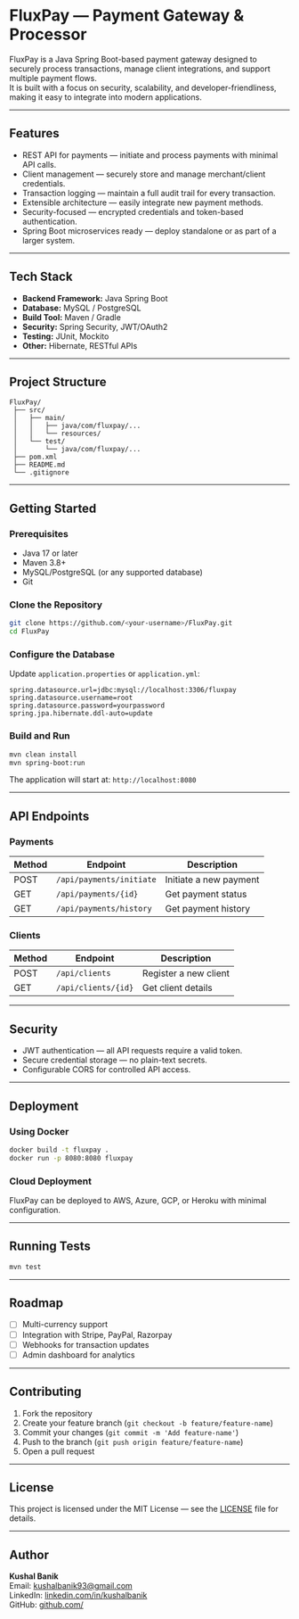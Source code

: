 # FluxPay — Payment Gateway & Processor

FluxPay is a Java Spring Boot-based payment gateway designed to securely process transactions, manage client integrations, and support multiple payment flows.  
It is built with a focus on security, scalability, and developer-friendliness, making it easy to integrate into modern applications.

---

## Features
- REST API for payments — initiate and process payments with minimal API calls.
- Client management — securely store and manage merchant/client credentials.
- Transaction logging — maintain a full audit trail for every transaction.
- Extensible architecture — easily integrate new payment methods.
- Security-focused — encrypted credentials and token-based authentication.
- Spring Boot microservices ready — deploy standalone or as part of a larger system.

---

## Tech Stack
- **Backend Framework:** Java Spring Boot
- **Database:** MySQL / PostgreSQL
- **Build Tool:** Maven / Gradle
- **Security:** Spring Security, JWT/OAuth2
- **Testing:** JUnit, Mockito
- **Other:** Hibernate, RESTful APIs

---

## Project Structure
```
FluxPay/
 ├── src/
 │   ├── main/
 │   │   ├── java/com/fluxpay/...
 │   │   └── resources/
 │   └── test/
 │       └── java/com/fluxpay/...
 ├── pom.xml
 ├── README.md
 └── .gitignore
```

---

## Getting Started

### Prerequisites
- Java 17 or later
- Maven 3.8+
- MySQL/PostgreSQL (or any supported database)
- Git

### Clone the Repository
```bash
git clone https://github.com/<your-username>/FluxPay.git
cd FluxPay
```

### Configure the Database
Update `application.properties` or `application.yml`:
```properties
spring.datasource.url=jdbc:mysql://localhost:3306/fluxpay
spring.datasource.username=root
spring.datasource.password=yourpassword
spring.jpa.hibernate.ddl-auto=update
```

### Build and Run
```bash
mvn clean install
mvn spring-boot:run
```
The application will start at: `http://localhost:8080`

---

## API Endpoints

### Payments
| Method | Endpoint                  | Description            |
|--------|---------------------------|------------------------|
| POST   | `/api/payments/initiate`   | Initiate a new payment |
| GET    | `/api/payments/{id}`       | Get payment status     |
| GET    | `/api/payments/history`    | Get payment history    |

### Clients
| Method | Endpoint                  | Description            |
|--------|---------------------------|------------------------|
| POST   | `/api/clients`             | Register a new client  |
| GET    | `/api/clients/{id}`        | Get client details     |

---

## Security
- JWT authentication — all API requests require a valid token.
- Secure credential storage — no plain-text secrets.
- Configurable CORS for controlled API access.

---

## Deployment

### Using Docker
```bash
docker build -t fluxpay .
docker run -p 8080:8080 fluxpay
```

### Cloud Deployment
FluxPay can be deployed to AWS, Azure, GCP, or Heroku with minimal configuration.

---

## Running Tests
```bash
mvn test
```

---

## Roadmap
- [ ] Multi-currency support
- [ ] Integration with Stripe, PayPal, Razorpay
- [ ] Webhooks for transaction updates
- [ ] Admin dashboard for analytics

---

## Contributing
1. Fork the repository
2. Create your feature branch (`git checkout -b feature/feature-name`)
3. Commit your changes (`git commit -m 'Add feature-name'`)
4. Push to the branch (`git push origin feature/feature-name`)
5. Open a pull request

---

## License
This project is licensed under the MIT License — see the [LICENSE](LICENSE) file for details.

---

## Author
**Kushal Banik**  
Email: kushalbanik93@gmail.com  
LinkedIn: [linkedin.com/in/kushalbanik](https://linkedin.com/in/kushalbanik)  
GitHub: [github.com/<your-username>](https://github.com/<your-username>)
